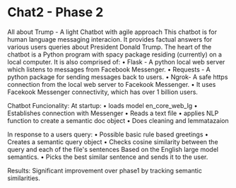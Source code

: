 # Chat2 - Phase 2
All about Trump - A light Chatbot with agile approach
This chatbot is for human language messaging  interacion. 
It provides factual answers for various users queries about President Donald Trump.
The heart of the chatbot is a Python program with spacy package residing (currently) on a local computer.
It is also comprised of:
•	Flask - A python local web server which listens to messages from Facebook Messenger. 
•	Requests - A python package for sending messages back to users.
•	Ngrok- A safe https connection from the local web server to Facekook Messenger.
•	It uses Facekook Messenger connectivity, which has over 1 billion users.

Chatbot Funcionality:
At startup:
•	loads model en_core_web_lg 
•	Establishes connection with Messenger
•	Reads a text file
•	applies NLP function to create a semantic doc object
•	Does cleaning and lemmatazaion

In response to a users query:
•	Possible basic rule based greetings
•	Creates a semantic query object
•	Checks cosine similarity between the query and each of the file's sentences 
Based on the English large model semantics.
•	Picks the best similar sentence and sends it to the user.

Results:
Significant improvement over phase1 by tracking semantic similarities.


